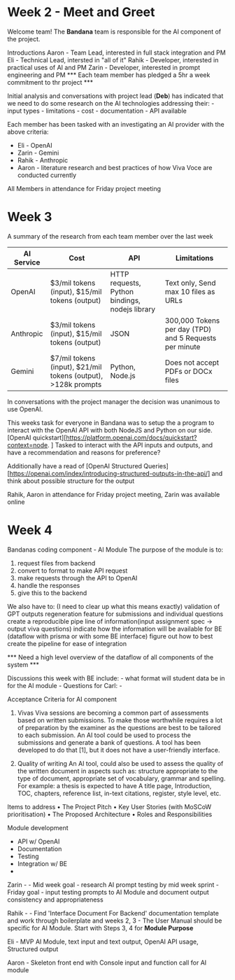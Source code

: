 # Week 2 - Meet and Greet
Welcome team!
The **Bandana** team is responsible for the AI component of the project.

Introductions
Aaron - Team Lead, interested in full stack integration and PM
Eli   - Technical Lead, intersted in "all of it"
Rahik - Developer, interested in practical uses of AI and PM
Zarin - Developer, interested in prompt engineering and PM
*** Each team member has pledged a 5hr a week commitment to thr project ***

Initial analysis and conversations with project lead (**Deb**) has indicated that we need to do some research on the AI technologies addressing their:
    - input types
    - limitations
    - cost
    - documentation
    - API available

Each member has been tasked with an investigating an AI provider with the above criteria:
- Eli - OpenAI
- Zarin - Gemini 
- Rahik - Anthropic
- Aaron - literature research and best practices of how Viva Voce are conducted currently

All Members in attendance for Friday project meeting

# Week 3
A summary of the research from each team member over the last week

| AI Service   | Cost | API  | Limitations |  
|--------|-----|---------------| ---------- |
| OpenAI  | $3/mil tokens (input),  $15/mil tokens (output) | HTTP requests, Python bindings, nodejs library | Text only, Send max 10 files as URLs |
| Anthropic | $3/mil tokens (input), $15/mil tokens (output) | JSON | 300,000 Tokens per day (TPD) and 5 Requests per minute |
| Gemini | $7/mil tokens (input), $21/mil tokens (output), >128k prompts |  Python, Node.js | Does not accept PDFs or DOCx files |

In conversations with the project manager the decision was unanimous to use OpenAI.

This weeks task for everyone in Bandana was to setup the a program to interact with the OpenAI API with both NodeJS and Python on our side.
[OpenAI quickstart][https://platform.openai.com/docs/quickstart?context=node. ]
Tasked to interact with the API inputs and outputs, and have a recommendation and reasons for preference?

Additionally have a read of [OpenAI Structured Queries][https://openai.com/index/introducing-structured-outputs-in-the-api/] and think about possible structure for the output

Rahik, Aaron in attendance for Friday project meeting, Zarin was available online

# Week 4
Bandanas coding component  - AI Module
The purpose of the module is to:
1) request files from backend
2) convert to format to make API request
3) make requests through the API to OpenAI
4) handle the responses 
5) give this to the backend

We also have to: (I need to clear up what this means exactly)
validation of GPT outputs
regeneration feature for submissions and individual questions
create a reproducible pipe line of information(input assignment spec -> output viva questions)
indicate how the information will be available for BE (dataflow with prisma or with some BE interface)
figure out how to best create the pipeline for ease of integration

*** Need a high level overview of the dataflow of all components of the system ***

Discussions this week with BE include:
    - what format will student data be in for the AI module
    - 
Questions for Carl:
    - 

Acceptance Criteria for AI component
1. Vivas
Viva sessions are becoming a common part of assessments based on written submissions. To make those worthwhile requires a lot of preparation by the examiner as the questions are best to be tailored to each submission. An AI tool could be used to process the submissions and generate a bank of questions. A tool has been developed to do that [1], but it does not have a user-friendly interface.

2. Quality of writing
An AI tool, could also be used to assess the quality of the written document in aspects such as: structure appropriate to the type of document, appropriate set of vocabulary, grammar and spelling. For example: a thesis is expected to have A title page, Introduction, TOC, chapters, reference list, in-text citations, register, style level, etc.

Items to address
• The Project Pitch
• Key User Stories (with MoSCoW prioritisation)
• The Proposed Architecture
• Roles and Responsibilities

Module development
- API w/ OpenAI
- Documentation
- Testing
- Integration w/ BE
- 

Zarin - 
    - Mid week goal - research AI prompt testing by mid week sprint
    - Friday goal - input testing prompts to AI Module and document output consistency and appropriateness

Rahik -
    - Find 'Interface Document For Backend' documentation template and work through boilerplate and weeks 2, 3
    - The User Manual should be specific for AI Module. Start with Steps 3, 4 for **Module Purpose**

Eli
    - MVP AI Module, text input and text output, OpenAI API usage, Structured output 

Aaron
    - Skeleton front end with Console input and function call for AI module  

